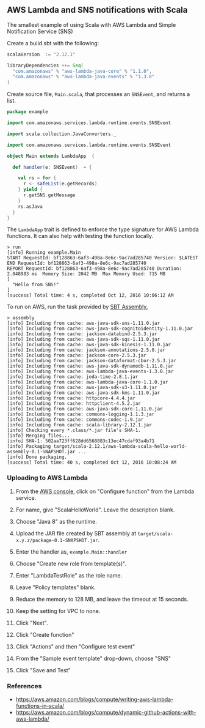 ## AWS Lambda and SNS notifications with Scala

The smallest example of using Scala with AWS Lambda and Simple
Notification Service (SNS)

Create a build.sbt with the following:

```scala
scalaVersion  := "2.12.1"

libraryDependencies ++= Seq(
  "com.amazonaws" % "aws-lambda-java-core" % "1.1.0",
  "com.amazonaws" % "aws-lambda-java-events" % "1.3.0"
)
```

Create source file, `Main.scala`, that processes an `SNSEvent`, and
returns a list.

```scala
package example

import com.amazonaws.services.lambda.runtime.events.SNSEvent

import scala.collection.JavaConverters._

import com.amazonaws.services.lambda.runtime.events.SNSEvent

object Main extends LambdaApp  {

  def handler(e: SNSEvent)  = {

    val rs = for {
      r <- safeList(e.getRecords)
    } yield {
      r.getSNS.getMessage
    }
    rs.asJava
  }
}
```

The `LambdaApp` trait is defined to enforce the type signature for AWS
Lambda functions.  It can also help with testing the function locally.

```
> run
[info] Running example.Main
START RequestId: bf128863-6af3-498a-8e6c-9ac7ad285740 Version: $LATEST
END RequestId: bf128863-6af3-498a-8e6c-9ac7ad285740
REPORT RequestId: bf128863-6af3-498a-8e6c-9ac7ad285740 Duration: 2.048983 ms  Memory Size: 2042 MB  Max Memory Used: 715 MB
[
  "Hello from SNS!"
]
[success] Total time: 4 s, completed Oct 12, 2016 10:06:12 AM
```

To run on AWS, run the task provided by
[SBT Assembly](http://github.com/sbt/sbt-assembly),

```
> assembly
[info] Including from cache: aws-java-sdk-sns-1.11.0.jar
[info] Including from cache: aws-java-sdk-cognitoidentity-1.11.0.jar
[info] Including from cache: jackson-databind-2.5.3.jar
[info] Including from cache: aws-java-sdk-sqs-1.11.0.jar
[info] Including from cache: aws-java-sdk-kinesis-1.11.0.jar
[info] Including from cache: jackson-annotations-2.5.0.jar
[info] Including from cache: jackson-core-2.5.3.jar
[info] Including from cache: jackson-dataformat-cbor-2.5.3.jar
[info] Including from cache: aws-java-sdk-dynamodb-1.11.0.jar
[info] Including from cache: aws-lambda-java-events-1.3.0.jar
[info] Including from cache: joda-time-2.8.1.jar
[info] Including from cache: aws-lambda-java-core-1.1.0.jar
[info] Including from cache: aws-java-sdk-s3-1.11.0.jar
[info] Including from cache: aws-java-sdk-kms-1.11.0.jar
[info] Including from cache: httpcore-4.4.4.jar
[info] Including from cache: httpclient-4.5.2.jar
[info] Including from cache: aws-java-sdk-core-1.11.0.jar
[info] Including from cache: commons-logging-1.1.3.jar
[info] Including from cache: commons-codec-1.9.jar
[info] Including from cache: scala-library-2.12.1.jar
[info] Checking every *.class/*.jar file's SHA-1.
[info] Merging files...
[info] SHA-1: 502aa723ff628dd6568883c13ec47cdaf93a4b71
[info] Packaging target/scala-2.12.1/aws-lambda-scala-hello-world-assembly-0.1-SNAPSHOT.jar ...
[info] Done packaging.
[success] Total time: 40 s, completed Oct 12, 2016 10:08:24 AM
```

### Uploading to AWS Lambda

1. From the [AWS console](https://console.aws.amazon.com), click on
"Configure function" from the Lambda service.

1. For name, give "ScalaHelloWorld".  Leave the description blank.

1. Choose "Java 8" as the runtime.

1. Upload the JAR file created by SBT assembly at
`target/scala-x.y.z/package-0.1-SNAPSHOT.jar`.

1. Enter the handler as, `example.Main::handler`

1. Choose "Create new role from template(s)".

1. Enter "LambdaTestRole" as the role name.

1. Leave "Policy templates" blank.

1. Reduce the memory to 128 MB, and leave the timeout at 15 seconds.

1. Keep the setting for VPC to none.

1. Click "Next".

1. Click "Create function"

1. Click "Actions" and then "Configure test event"

1. From the "Sample event template" drop-down, choose "SNS"

1. Click "Save and Test"

### References

- https://aws.amazon.com/blogs/compute/writing-aws-lambda-functions-in-scala/
- https://aws.amazon.com/blogs/compute/dynamic-github-actions-with-aws-lambda/
